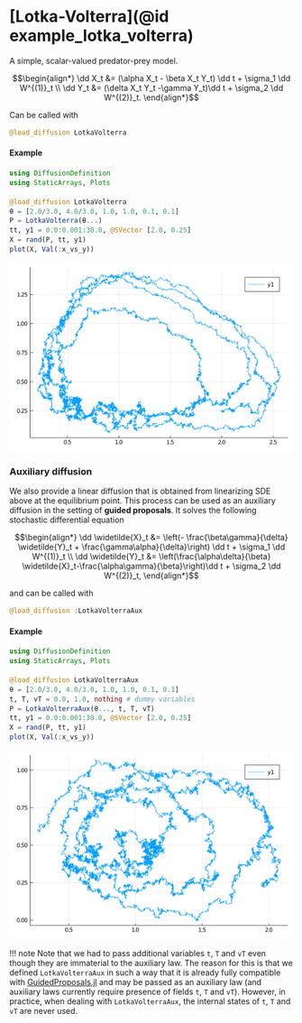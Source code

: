 # [Lotka-Volterra](@id example_lotka_volterra)
A simple, scalar-valued predator-prey model.

```math
\begin{align*}
\dd X_t &= (\alpha X_t - \beta X_t Y_t) \dd t + \sigma_1 \dd W^{(1)}_t \\
\dd Y_t &= (\delta X_t Y_t -\gamma Y_t)\dd t + \sigma_2 \dd W^{(2)}_t.
\end{align*}
```
Can be called with
```julia
@load_diffusion LotkaVolterra
```

#### Example
```julia
using DiffusionDefinition
using StaticArrays, Plots

@load_diffusion LotkaVolterra
θ = [2.0/3.0, 4.0/3.0, 1.0, 1.0, 0.1, 0.1]
P = LotkaVolterra(θ...)
tt, y1 = 0.0:0.001:30.0, @SVector [2.0, 0.25]
X = rand(P, tt, y1)
plot(X, Val(:x_vs_y))
```
![lotka_volterra](../assets/pred_diff/lotka_volterra/lotka_volterra.png)

### Auxiliary diffusion
We also provide a linear diffusion that is obtained from linearizing SDE above at the equilibrium point. This process can be used as an auxiliary diffusion in the setting of **guided proposals**. It solves the following stochastic differential equation
```math
\begin{align*}
\dd \widetilde{X}_t &= \left(- \frac{\beta\gamma}{\delta} \widetilde{Y}_t + \frac{\gamma\alpha}{\delta}\right) \dd t + \sigma_1 \dd W^{(1)}_t \\
\dd \widetilde{Y}_t &= \left(\frac{\alpha\delta}{\beta} \widetilde{X}_t-\frac{\alpha\gamma}{\beta}\right)\dd t + \sigma_2 \dd W^{(2)}_t,
\end{align*}
```
and can be called with
```julia
@load_diffusion :LotkaVolterraAux
```

#### Example
```julia
using DiffusionDefinition
using StaticArrays, Plots

@load_diffusion LotkaVolterraAux
θ = [2.0/3.0, 4.0/3.0, 1.0, 1.0, 0.1, 0.1]
t, T, vT = 0.0, 1.0, nothing # dummy variables
P = LotkaVolterraAux(θ..., t, T, vT)
tt, y1 = 0.0:0.001:30.0, @SVector [2.0, 0.25]
X = rand(P, tt, y1)
plot(X, Val(:x_vs_y))
```
![lotka_volterra](../assets/pred_diff/lotka_volterra/lotka_volterra_aux.png)

!!! note
    Note that we had to pass additional variables `t`, `T` and `vT` even though they are immaterial to the auxiliary law. The reason for this is that we defined `LotkaVolterraAux` in such a way that it is already fully compatible with [GuidedProposals.jl](https://github.com/JuliaDiffusionBayes/GuidedProposals.jl) and may be passed as an auxiliary law (and auxiliary laws currently require presence of fields `t`, `T` and `vT`). However, in practice, when dealing with `LotkaVolterraAux`, the internal states of `t`, `T` and `vT` are never used.

